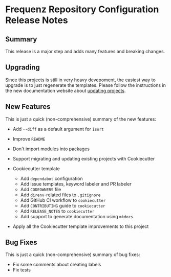 # Frequenz Repository Configuration Release Notes

## Summary

This release is a major step and adds many features and breaking changes.

## Upgrading

Since this projects is still in very heavy devepoment, the easiest way to
upgrade is to just regenerate the templates.  Please follow the instructions in
the new documentation website about [updating
projects](https://frequenz-floss.github.io/frequenz-repo-config-python/next/#update-an-existing-project).

## New Features

This is just a quick (non-comprehensive) summary of the new features:

* Add `--diff` as a default argument for `isort`
* Improve `README`
* Don't import modules into packages
* Support migrating and updating existing projects with Cookiecutter
* Cookiecutter template

  * Add `dependabot` configuration
  * Add issue templates, keyword labeler and PR labeler
  * Add `CODEOWNERS` file
  * Add `direnv`-related files to `.gitignore`
  * Add GitHub CI workflow to `cookiecutter`
  * Add `CONTRIBUTING` guide to `cookiecutter`
  * Add `RELEASE_NOTES` to `cookiecutter`
  * Add support to generate documentation using `mkdocs`

* Apply all the Cookiecutter template improvements to this project

## Bug Fixes

This is just a quick (non-comprehensive) summary of bug fixes:

* Fix some comments about creating labels
* Fix tests
